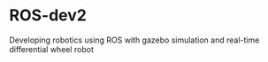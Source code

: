 # ROS-dev2

Developing robotics using ROS with gazebo simulation and real-time differential wheel robot
